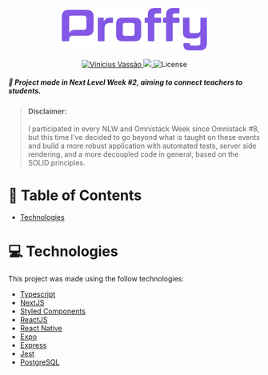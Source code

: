 <p align="center">
   <img src="./.github/logo.png" alt="Proffy" width="290"/>
</p>

<p align="center">	
<a href="https://www.linkedin.com/in/vinicius-vassao">
  <img alt="Vinicius Vassão" src="https://img.shields.io/badge/-Vinicius%20Vassão-8257E5?style=flat&logo=Linkedin&logoColor=white" />
  </a>

  <a aria-label="Completed" href="https://nextlevelweek.com/episodios/omnistack/edicao/2">
    <img src="https://img.shields.io/badge/Proffy-NLW 2.0-8257E5?logo=data:image/png;base64,iVBORw0KGgoAAAANSUhEUgAAABAAAAAQCAMAAAAoLQ9TAAAALVBMVEVHcExxWsF0XMJzXMJxWcFsUsD///9jRrzY0u6Xh9Gsn9n39fyMecy0qd2bjNJWBT0WAAAABHRSTlMA2Do606wF2QAAAGlJREFUGJVdj1cWwCAIBLEsRU3uf9xobDH8+GZwUYi8i6ucJwrxKE+7D0G9Q4vlYqtmCSjndr4CgCgzlyFgfKfKCVO0LrPKjmiqMxGXkJwNnXskqWG+1oSM+BSwD8f29YLNjvx/OQrn+g99oQSoNmt3PgAAAABJRU5ErkJggg=="></img>
  </a>
  <img alt="License" src="https://img.shields.io/badge/license-MIT-8257E5">
</p>

##### :rocket: Project made in Next Level Week #2, aiming to connect teachers to students.

> #### Disclaimer:
 > I participated in every NLW and Omnistack Week since Omnistack #8, but this time I've decided to go beyond what is taught on these events and build a more robust application with automated tests, server side rendering, and a more decoupled code in general, based on the SOLID principles.

# :pushpin: Table of Contents

* [Technologies](#computer-technologies)

# :computer: Technologies
This project was made using the follow technologies:
- [Typescript](https://www.typescriptlang.org/)
- [NextJS](https://nextjs.org/)
- [Styled Components](https://styled-components.com/)
- [ReactJS](https://reactjs.org/)
- [React Native](https://reactnative.dev/)
- [Expo](https://expo.io/)
- [Express](https://expressjs.com/en/api.html#express)
- [Jest](https://jestjs.io/)
- [PostgreSQL](https://www.postgresql.org/)
